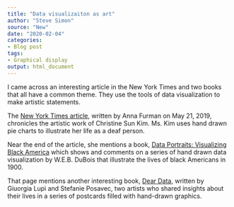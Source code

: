 ```yaml
---
title: "Data visualizaiton as art"
author: "Steve Simon"
source: "New"
date: "2020-02-04"
categories:
- Blog post
tags:
- Graphical display
output: html_document
---
```


I came across an interesting article in the New York Times and two books that all have a common theme. They use the tools of data visualization to make artistic statements.


<!---More--->

The [New York Times article](https://www.nytimes.com/2019/05/21/t-magazine/christine-sun-kim-artist.html), written by Anna Furman on May 21, 2019, chronicles the artistic work of Christine Sun Kim. Ms. Kim uses hand drawn pie charts to illustrate her life as a deaf person.

Near the end of the article, she mentions a book, [Data Portraits: Visualizing Black America](https://www.amazon.com/dp/B07JQ2LWVB/) which shows and comments on a series of hand drawn data visualization by W.E.B. DuBois that illustrate the lives of black Americans in 1900.

That page mentions another interesting book, [Dear Data](https://www.amazon.com/Dear-Data-Giorgia-Lupi/dp/1616895322/), written by Giuorgia Lupi and Stefanie Posavec, two artists who shared insights about their lives in a series of postcards filled with hand-drawn graphics. 
